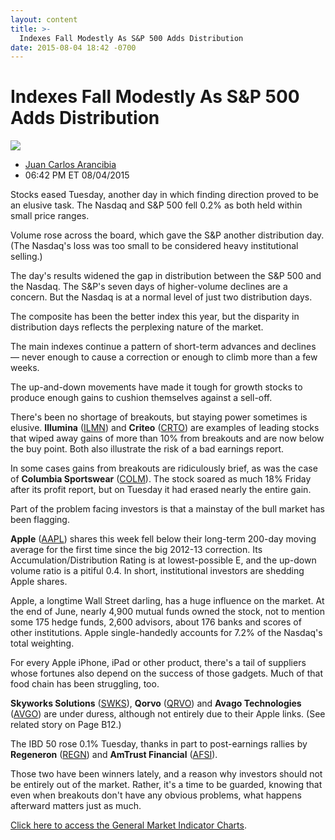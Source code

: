 ```yaml
---
layout: content
title: >-
  Indexes Fall Modestly As S&P 500 Adds Distribution
date: 2015-08-04 18:42 -0700
---
```



Indexes Fall Modestly As S&P 500 Adds Distribution
===================================================


![](https://www.investors.com/wp-content/uploads/ibd-migrated-images/MPv_150805_635742991859623711.png)

* [Juan Carlos Arancibia](https://www.investors.com/author/juan-carlos-arancibia/ "Posts by Juan Carlos Arancibia")
* 06:42 PM ET 08/04/2015




  

Stocks eased Tuesday, another day in which finding direction proved to be an elusive task. The Nasdaq and S&P 500 fell 0.2% as both held within small price ranges. 

  

Volume rose across the board, which gave the S&P another distribution day. (The Nasdaq's loss was too small to be considered heavy institutional selling.)

  

The day's results widened the gap in distribution between the S&P 500 and the Nasdaq. The S&P's seven days of higher-volume declines are a concern. But the Nasdaq is at a normal level of just two distribution days.

  

The composite has been the better index this year, but the disparity in distribution days reflects the perplexing nature of the market.

  

The main indexes continue a pattern of short-term advances and declines — never enough to cause a correction or enough to climb more than a few weeks.

  

The up-and-down movements have made it tough for growth stocks to produce enough gains to cushion themselves against a sell-off.

  

There's been no shortage of breakouts, but staying power sometimes is elusive. **Illumina** ([ILMN](https://research.investors.com/quote.aspx?symbol=ILMN)) and **Criteo** ([CRTO](https://research.investors.com/quote.aspx?symbol=CRTO)) are examples of leading stocks that wiped away gains of more than 10% from breakouts and are now below the buy point. Both also illustrate the risk of a bad earnings report.

  

In some cases gains from breakouts are ridiculously brief, as was the case of **Columbia Sportswear** ([COLM](https://research.investors.com/quote.aspx?symbol=COLM)). The stock soared as much 18% Friday after its profit report, but on Tuesday it had erased nearly the entire gain.

  

Part of the problem facing investors is that a mainstay of the bull market has been flagging.

  

**Apple** ([AAPL](https://research.investors.com/quote.aspx?symbol=AAPL)) shares this week fell below their long-term 200-day moving average for the first time since the big 2012-13 correction. Its Accumulation/Distribution Rating is at lowest-possible E, and the up-down volume ratio is a pitiful 0.4. In short, institutional investors are shedding Apple shares.

  

Apple, a longtime Wall Street darling, has a huge influence on the market. At the end of June, nearly 4,900 mutual funds owned the stock, not to mention some 175 hedge funds, 2,600 advisors, about 176 banks and scores of other institutions. Apple single-handedly accounts for 7.2% of the Nasdaq's total weighting.

  

For every Apple iPhone, iPad or other product, there's a tail of suppliers whose fortunes also depend on the success of those gadgets. Much of that food chain has been struggling, too.

  

**Skyworks Solutions** ([SWKS](https://research.investors.com/quote.aspx?symbol=SWKS)), **Qorvo** ([QRVO](https://research.investors.com/quote.aspx?symbol=QRVO)) and **Avago Technologies** ([AVGO](https://research.investors.com/quote.aspx?symbol=AVGO)) are under duress, although not entirely due to their Apple links. (See related story on Page B12.)

  

The IBD 50 rose 0.1% Tuesday, thanks in part to post-earnings rallies by **Regeneron** ([REGN](https://research.investors.com/quote.aspx?symbol=REGN)) and **AmTrust Financial** ([AFSI](https://research.investors.com/quote.aspx?symbol=AFSI)).

  

Those two have been winners lately, and a reason why investors should not be entirely out of the market. Rather, it's a time to be guarded, knowing that even when breakouts don't have any obvious problems, what happens afterward matters just as much.

  

[Click here to access the General Market Indicator Charts](https://www.investors.com/pdf/GMI_080515.pdf).




